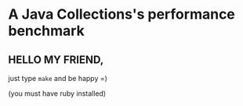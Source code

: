 A Java Collections's performance benchmark
==========================================

HELLO MY FRIEND,
----------------

just type `make` and be happy =)

(you must have ruby installed)